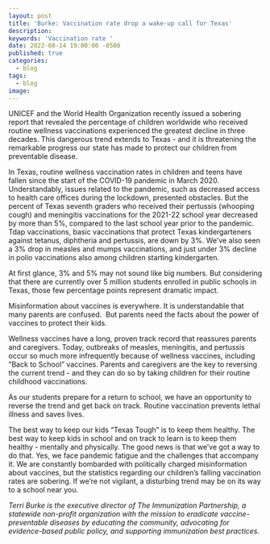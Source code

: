 ```yaml
---
layout: post
title: 'Burke: Vaccination rate drop a wake-up call for Texas'
description:
keywords: 'Vaccination rate '
date: 2022-08-14 19:00:00 -0500
published: true
categories:
  - blog
tags:
  - blog
image:
---
```

UNICEF and the World Health Organization recently issued a sobering report that revealed the percentage of children worldwide who received routine wellness vaccinations experienced the greatest decline in three decades. This dangerous trend extends to Texas - and it is threatening the remarkable progress our state has made to protect our children from preventable disease.&nbsp;

In Texas, routine wellness vaccination rates in children and teens have fallen since the start of the COVID-19 pandemic in March 2020. Understandably, issues related to the pandemic, such as decreased access to health care offices during the lockdown, presented obstacles. But the percent of Texas seventh graders who received their pertussis (whooping cough) and meningitis vaccinations for the 2021-22 school year decreased by more than 5%, compared to the last school year prior to the pandemic. Tdap vaccinations, basic vaccinations that protect Texas kindergarteners against tetanus, diphtheria and pertussis, are down by 3%. We’ve also seen a 3% drop in measles and mumps vaccinations, and just under 3% decline in polio vaccinations also among children starting kindergarten.

At first glance, 3% and 5% may not sound like big numbers. But considering that there are currently over 5 million students enrolled in public schools in Texas, those few percentage points represent dramatic impact.

Misinformation about vaccines is everywhere. It is understandable that many parents are confused.&nbsp; But parents need the facts about the power of vaccines to protect their kids.

Wellness vaccines have a long, proven track record that reassures parents and caregivers. Today, outbreaks of measles, meningitis, and pertussis occur so much more infrequently because of wellness vaccines, including “Back to School” vaccines. Parents and caregivers are the key to reversing the current trend - and they can do so by taking children for their routine childhood vaccinations.&nbsp;

As our students prepare for a return to school, we have an opportunity to reverse the trend and get back on track. Routine vaccination prevents lethal illness and saves lives.

The best way to keep our kids “Texas Tough” is to keep them healthy. The best way to keep kids in school and on track to learn is to keep them healthy - mentally and physically. The good news is that we’ve got a way to do that. Yes, we face pandemic fatigue and the challenges that accompany it. We are constantly bombarded with politically charged misinformation about vaccines, but the statistics regarding our children’s falling vaccination rates are sobering. If we’re not vigilant, a disturbing trend may be on its way to a school near you.

*Terri Burke is the executive director of The Immunization Partnership, a statewide non-profit organization with the mission to eradicate vaccine-preventable diseases by educating the community, advocating for evidence-based public policy, and supporting immunization best practices.*

&nbsp;